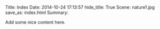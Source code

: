 Title: Index
Date: 2014-10-24 17:13:57
hide_title: True
Scene: nature1.jpg
save_as: index.html
Summary: 

Add some nice content here.